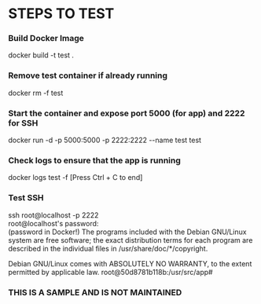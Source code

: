 # STEPS TO TEST

### Build Docker Image

docker build -t test .

### Remove test container if already running

docker rm -f test

### Start the container and expose port 5000 (for app) and 2222 for SSH

docker run -d -p 5000:5000 -p 2222:2222 --name test test

### Check logs to ensure that the app is running

docker logs test -f
[Press Ctrl + C to end]

### Test SSH

ssh root@localhost -p 2222  
root@localhost's password:  
(password in Docker!)
The programs included with the Debian GNU/Linux system are free software;
the exact distribution terms for each program are described in the
individual files in /usr/share/doc/*/copyright.

Debian GNU/Linux comes with ABSOLUTELY NO WARRANTY, to the extent
permitted by applicable law.
root@50d8781b118b:/usr/src/app#

### THIS IS A SAMPLE AND IS NOT MAINTAINED
